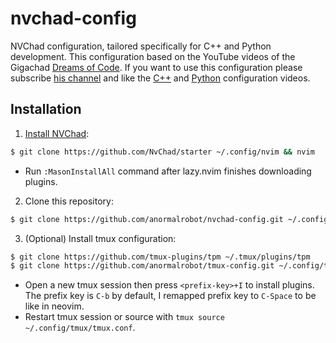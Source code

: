 # nvchad-config
NVChad configuration, tailored specifically for C++ and Python development. This configuration based on the YouTube videos of the  Gigachad [Dreams of Code](https://www.youtube.com/@dreamsofcode). If you want to use this configuration please subscribe [his channel](https://www.youtube.com/@dreamsofcode) and like the [C++](https://www.youtube.com/watch?v=lsFoZIg-oDs) and [Python](https://www.youtube.com/watch?v=4BnVeOUeZxc) configuration videos.
## Installation
1. [Install NVChad](https://nvchad.com/docs/quickstart/install):
```bash
$ git clone https://github.com/NvChad/starter ~/.config/nvim && nvim
```
- Run `:MasonInstallAll` command after lazy.nvim finishes downloading plugins.
2. Clone this repository:
```bash
$ git clone https://github.com/anormalrobot/nvchad-config.git ~/.config/nvim/
```
3. (Optional) Install tmux configuration:
```bash
$ git clone https://github.com/tmux-plugins/tpm ~/.tmux/plugins/tpm
$ git clone https://github.com/anormalrobot/tmux-config.git ~/.config/tmux/
```
- Open a new tmux session then press `<prefix-key>+I` to install plugins. The prefix key is `C-b` by default, I remapped prefix key to `C-Space` to be like in neovim. 
- Restart tmux session or source with `tmux source ~/.config/tmux/tmux.conf`.
